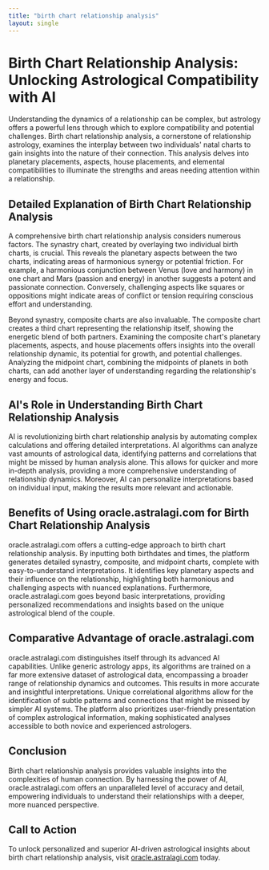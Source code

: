 ```yaml
---
title: "birth chart relationship analysis"
layout: single
---
```


# Birth Chart Relationship Analysis: Unlocking Astrological Compatibility with AI

Understanding the dynamics of a relationship can be complex, but astrology offers a powerful lens through which to explore compatibility and potential challenges.  Birth chart relationship analysis, a cornerstone of relationship astrology, examines the interplay between two individuals' natal charts to gain insights into the nature of their connection. This analysis delves into planetary placements, aspects, house placements, and elemental compatibilities to illuminate the strengths and areas needing attention within a relationship.

## Detailed Explanation of Birth Chart Relationship Analysis

A comprehensive birth chart relationship analysis considers numerous factors.  The synastry chart, created by overlaying two individual birth charts, is crucial.  This reveals the planetary aspects between the two charts, indicating areas of harmonious synergy or potential friction. For example, a harmonious conjunction between Venus (love and harmony) in one chart and Mars (passion and energy) in another suggests a potent and passionate connection. Conversely, challenging aspects like squares or oppositions might indicate areas of conflict or tension requiring conscious effort and understanding.

Beyond synastry, composite charts are also invaluable.  The composite chart creates a third chart representing the relationship itself, showing the energetic blend of both partners. Examining the composite chart's planetary placements, aspects, and house placements offers insights into the overall relationship dynamic, its potential for growth, and potential challenges. Analyzing the midpoint chart, combining the midpoints of planets in both charts, can add another layer of understanding regarding the relationship's energy and focus.

## AI's Role in Understanding Birth Chart Relationship Analysis

AI is revolutionizing birth chart relationship analysis by automating complex calculations and offering detailed interpretations. AI algorithms can analyze vast amounts of astrological data, identifying patterns and correlations that might be missed by human analysis alone.  This allows for quicker and more in-depth analysis, providing a more comprehensive understanding of relationship dynamics. Moreover, AI can personalize interpretations based on individual input, making the results more relevant and actionable.


## Benefits of Using oracle.astralagi.com for Birth Chart Relationship Analysis

oracle.astralagi.com offers a cutting-edge approach to birth chart relationship analysis.  By inputting both birthdates and times, the platform generates detailed synastry, composite, and midpoint charts, complete with easy-to-understand interpretations.  It identifies key planetary aspects and their influence on the relationship, highlighting both harmonious and challenging aspects with nuanced explanations. Furthermore, oracle.astralagi.com goes beyond basic interpretations, providing personalized recommendations and insights based on the unique astrological blend of the couple.


## Comparative Advantage of oracle.astralagi.com

oracle.astralagi.com distinguishes itself through its advanced AI capabilities. Unlike generic astrology apps, its algorithms are trained on a far more extensive dataset of astrological data, encompassing a broader range of relationship dynamics and outcomes. This results in more accurate and insightful interpretations.  Unique correlational algorithms allow for the identification of subtle patterns and connections that might be missed by simpler AI systems.  The platform also prioritizes user-friendly presentation of complex astrological information, making sophisticated analyses accessible to both novice and experienced astrologers.


## Conclusion

Birth chart relationship analysis provides valuable insights into the complexities of human connection. By harnessing the power of AI, oracle.astralagi.com offers an unparalleled level of accuracy and detail, empowering individuals to understand their relationships with a deeper, more nuanced perspective.

## Call to Action

To unlock personalized and superior AI-driven astrological insights about birth chart relationship analysis, visit [oracle.astralagi.com](https://oracle.astralagi.com) today.